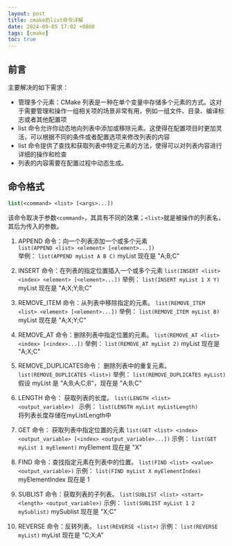 ```yaml
---
layout: post
title: cmake的list命令详解
date: 2024-09-05 17:02 +0800
tags: [cmake]
toc: true
---
```


## 前言  
主要解决的如下需求：  
+ 管理多个元素：CMake 列表是一种在单个变量中存储多个元素的方式。这对于需要管理和操作一组相关项的场景非常有用，例如一组文件、目录、编译标志或者其他配置项
+ list 命令允许你动态地向列表中添加或移除元素。这使得在配置项目时更加灵活，可以根据不同的条件或者配置选项来修改列表的内容  
+ list 命令提供了查找和获取列表中特定元素的方法，使得可以对列表内容进行详细的操作和检查  
+ 列表的内容需要在配置过程中动态生成。  

## 命令格式  
```cmake
list(<command> <list> [<args>...])
```
该命令取决于参数`<command>`，其具有不同的效果；`<list>`就是被操作的列表名，其后为传入的参数。  

1.  APPEND 命令：向一个列表添加一个或多个元素  
  `list(APPEND <list> <element> [<element>...])`  
  举例：
  `list(APPEND myList A B C)`
  myList 现在是 "A;B;C"

2. INSERT 命令：在列表的指定位置插入一个或多个元素
  `list(INSERT <list> <index> <element> [<element>...])`
  举例：
  `list(INSERT myList 1 X Y)`
  myList 现在是 "A;X;Y;B;C"  
3. REMOVE_ITEM 命令：从列表中移除指定的元素。
  `list(REMOVE_ITEM <list> <element> [<element>...])`
  举例：
  `list(REMOVE_ITEM myList B)`
  myList 现在是 "A;X;Y;C"
4. REMOVE_AT 命令：删除列表中指定位置的元素。
  `list(REMOVE_AT <list> <index> [<index>...])`
  举例：
  `list(REMOVE_AT myList 2)`
  myList 现在是 "A;X;C"
5. REMOVE_DUPLICATES命令： 删除列表中的重复元素。
  `list(REMOVE_DUPLICATES <list>)`
  举例：
  `list(REMOVE_DUPLICATES myList)`
  假设 myList 是 "A;B;A;C;B"，现在是 "A;B;C"
6. LENGTH 命令： 获取列表的长度。
  `list(LENGTH <list> <output_variable>) `
  示例：
  `list(LENGTH myList myListLength)`  
  将列表长度存储在myListLength中  
7. GET 命令： 获取列表中指定位置的元素
  `list(GET <list> <index> <output_variable> [<index> <output_variable>...])`
  示例：
  `list(GET myList 1 myElement)`
  myElement 现在是 "X"
8. FIND 命令：查找指定元素在列表中的位置。
  `list(FIND <list> <value> <output_variable>)`
  示例：
  `list(FIND myList X myElementIndex)`
  myElementIndex 现在是 1
9. SUBLIST 命令：获取列表的子列表。
  `list(SUBLIST <list> <start> <length> <output_variable>)`
  示例：
  `list(SUBLIST myList 1 2 mySublist)`
  mySublist 现在是 "X;C"
10. REVERSE 命令：反转列表。
  `list(REVERSE <list>)`
  示例：
  `list(REVERSE myList)`
  myList 现在是 "C;X;A"
